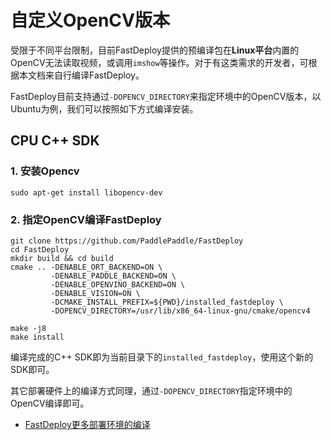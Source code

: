 # 自定义OpenCV版本

受限于不同平台限制，目前FastDeploy提供的预编译包在**Linux平台**内置的OpenCV无法读取视频，或调用`imshow`等操作。对于有这类需求的开发者，可根据本文档来自行编译FastDeploy。

FastDeploy目前支持通过`-DOPENCV_DIRECTORY`来指定环境中的OpenCV版本，以Ubuntu为例，我们可以按照如下方式编译安装。


## CPU C++ SDK

### 1. 安装Opencv
```
sudo apt-get install libopencv-dev
```

### 2. 指定OpenCV编译FastDeploy
```
git clone https://github.com/PaddlePaddle/FastDeploy
cd FastDeploy
mkdir build && cd build
cmake .. -DENABLE_ORT_BACKEND=ON \
         -DENABLE_PADDLE_BACKEND=ON \
         -DENABLE_OPENVINO_BACKEND=ON \
         -DENABLE_VISION=ON \
         -DCMAKE_INSTALL_PREFIX=${PWD}/installed_fastdeploy \
         -DOPENCV_DIRECTORY=/usr/lib/x86_64-linux-gnu/cmake/opencv4

make -j8
make install
```
编译完成的C++ SDK即为当前目录下的`installed_fastdeploy`，使用这个新的SDK即可。

其它部署硬件上的编译方式同理，通过`-DOPENCV_DIRECTORY`指定环境中的OpenCV编译即可。

- [FastDeploy更多部署环境的编译](https://github.com/PaddlePaddle/FastDeploy/blob/develop/docs/README_CN.md)

